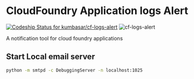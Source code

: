 # CloudFoundry Application logs Alert

[![Codeship Status for kumbasar/cf-logs-alert](https://app.codeship.com/projects/3112835d-71ee-43c3-8a6d-7cdc27e3946e/status?branch=master)](https://app.codeship.com/projects/422129)
![cf-logs-alert](https://github.com/kumbasar/cf-logs-alert/workflows/cf-logs-alert/badge.svg)

A notification tool for cloud foundry applications 

## Start Local email server

```bash
python -m smtpd -c DebuggingServer -n localhost:1025
```


